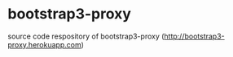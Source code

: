 # bootstrap3-proxy

source code respository of bootstrap3-proxy (http://bootstrap3-proxy.herokuapp.com)
